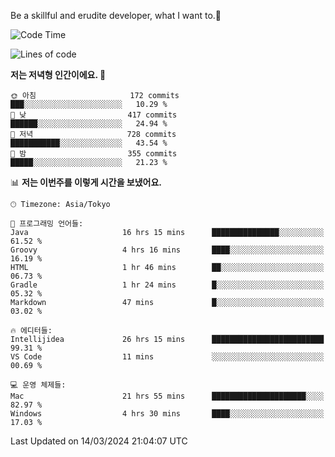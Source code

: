 Be a skillful and erudite developer, what I want to.👶

<!--START_SECTION:waka-->
![Code Time](http://img.shields.io/badge/Code%20Time-517%20hrs%2015%20mins-blue)

![Lines of code](https://img.shields.io/badge/%EC%A0%80%EB%8A%94%20%EC%97%AC%ED%83%9C%EA%B9%8C%EC%A7%80%20-781.2%20thousand%20%EC%A4%84%EC%9D%98%20%EC%BD%94%EB%93%9C%EB%A5%BC%20%EC%9E%91%EC%84%B1%ED%96%88%EC%96%B4%EC%9A%94.-blue)

**저는 저녁형 인간이에요. 🦉** 

```text
🌞 아침                     172 commits         ███░░░░░░░░░░░░░░░░░░░░░░   10.29 % 
🌆 낮　                     417 commits         ██████░░░░░░░░░░░░░░░░░░░   24.94 % 
🌃 저녁                     728 commits         ███████████░░░░░░░░░░░░░░   43.54 % 
🌙 밤　                     355 commits         █████░░░░░░░░░░░░░░░░░░░░   21.23 % 
```


📊 **저는 이번주를 이렇게 시간을 보냈어요.** 

```text
🕑︎ Timezone: Asia/Tokyo

💬 프로그래밍 언어들: 
Java                     16 hrs 15 mins      ███████████████░░░░░░░░░░   61.52 % 
Groovy                   4 hrs 16 mins       ████░░░░░░░░░░░░░░░░░░░░░   16.19 % 
HTML                     1 hr 46 mins        ██░░░░░░░░░░░░░░░░░░░░░░░   06.73 % 
Gradle                   1 hr 24 mins        █░░░░░░░░░░░░░░░░░░░░░░░░   05.32 % 
Markdown                 47 mins             █░░░░░░░░░░░░░░░░░░░░░░░░   03.02 % 

🔥 에디터들: 
Intellijidea             26 hrs 15 mins      █████████████████████████   99.31 % 
VS Code                  11 mins             ░░░░░░░░░░░░░░░░░░░░░░░░░   00.69 % 

💻 운영 체제들: 
Mac                      21 hrs 55 mins      █████████████████████░░░░   82.97 % 
Windows                  4 hrs 30 mins       ████░░░░░░░░░░░░░░░░░░░░░   17.03 % 
```


 Last Updated on 14/03/2024 21:04:07 UTC
<!--END_SECTION:waka-->
